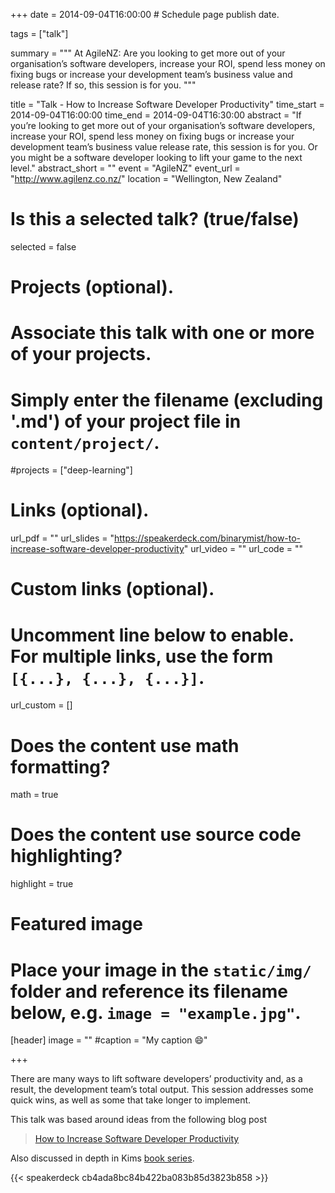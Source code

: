 +++
date = 2014-09-04T16:00:00  # Schedule page publish date.

tags = ["talk"]

summary = """
At AgileNZ: Are you looking to get more out of your organisation’s software developers, increase your ROI, spend less money on fixing bugs or increase your development team’s business value and release rate? If so, this session is for you.
"""

title = "Talk - How to Increase Software Developer Productivity"
time_start = 2014-09-04T16:00:00
time_end = 2014-09-04T16:30:00
abstract = "If you’re looking to get more out of your organisation’s software developers, increase your ROI, spend less money on fixing bugs or increase your development team’s business value release rate, this session is for you. Or you might be a software developer looking to lift your game to the next level."
abstract_short = ""
event = "AgileNZ"
event_url = "http://www.agilenz.co.nz/"
location = "Wellington, New Zealand"

# Is this a selected talk? (true/false)
selected = false

# Projects (optional).
#   Associate this talk with one or more of your projects.
#   Simply enter the filename (excluding '.md') of your project file in `content/project/`.
#projects = ["deep-learning"]

# Links (optional).
url_pdf = ""
url_slides = "https://speakerdeck.com/binarymist/how-to-increase-software-developer-productivity"
url_video = ""
url_code = ""

# Custom links (optional).
#   Uncomment line below to enable. For multiple links, use the form `[{...}, {...}, {...}]`.
url_custom = []


# Does the content use math formatting?
math = true

# Does the content use source code highlighting?
highlight = true

# Featured image
# Place your image in the `static/img/` folder and reference its filename below, e.g. `image = "example.jpg"`.
[header]
image = ""
#caption = "My caption :smile:"

+++

There are many ways to lift software developers’ productivity and, as a result, the development team’s total output. This session addresses some quick wins, as well as some that take longer to implement.

This talk was based around ideas from the following blog post

> [How to Increase Software Developer Productivity](https://binarymist.io/blog/2013/03/02/how-to-increase-software-developer-productivity/)

Also discussed in depth in Kims [book series](http://www.holisticinfosecforwebdevelopers.com).

{{< speakerdeck cb4ada8bc84b422ba083b85d3823b858 >}}
<br>


